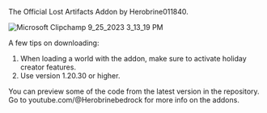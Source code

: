 The Official Lost Artifacts Addon by Herobrine011840.

![Microsoft Clipchamp 9_25_2023 3_13_19 PM](https://github.com/Herobrine011840/Lost-Artifacts-Addon-For-Minecraft-Bedrock/assets/139717119/5e1bf284-7a1d-4f33-84f9-422af5f1fffa)

A few tips on downloading:
1. When loading a world with the addon, make sure to activate holiday creator features.
3. Use version 1.20.30 or higher.

You can preview some of the code from the latest version in the repository.
Go to youtube.com/@Herobrinebedrock for more info on the addons.
